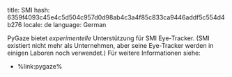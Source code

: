 title: SMI
hash: 6359f4093c45e4c5d504c957d0d98ab4c3a4f85c833ca9446addf5c554d4b276
locale: de
language: German

PyGaze bietet *experimentelle* Unterstützung für SMI Eye-Tracker. (SMI existiert nicht mehr als Unternehmen, aber seine Eye-Tracker werden in einigen Laboren noch verwendet.) Für weitere Informationen siehe:

- %link:pygaze%